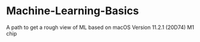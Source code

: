 # Machine-Learning-Basics

A path to get a rough view of ML based on macOS Version 11.2.1 (20D74) M1 chip

